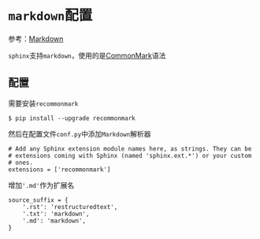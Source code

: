 
# `markdown`配置

参考：[Markdown](https://www.sphinx-doc.org/en/master/usage/markdown.html#markdown)

`sphinx`支持`markdown`，使用的是[CommonMark](https://commonmark.org/)语法

## 配置

需要安装`recommonmark`

```
$ pip install --upgrade recommonmark
```

然后在配置文件`conf.py`中添加`Markdown`解析器

```
# Add any Sphinx extension module names here, as strings. They can be
# extensions coming with Sphinx (named 'sphinx.ext.*') or your custom
# ones.
extensions = ['recommonmark']
```

增加`'.md'`作为扩展名

```
source_suffix = {
    '.rst': 'restructuredtext',
    '.txt': 'markdown',
    '.md': 'markdown',
}
```